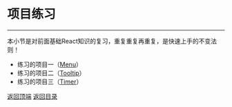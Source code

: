 # 项目练习
------
本小节是对前面基础React知识的复习，重复重复再重复，是快速上手的不变法则！

* 练习的项目一（[Menu](../std/std7/menu)）
* 练习的项目二（[Tooltip](../std/std7/tooltip)）
* 练习的项目三（[Timer](../std/std7/timer)）

[返回顶端](#项目练习) [返回目录](../README.md)